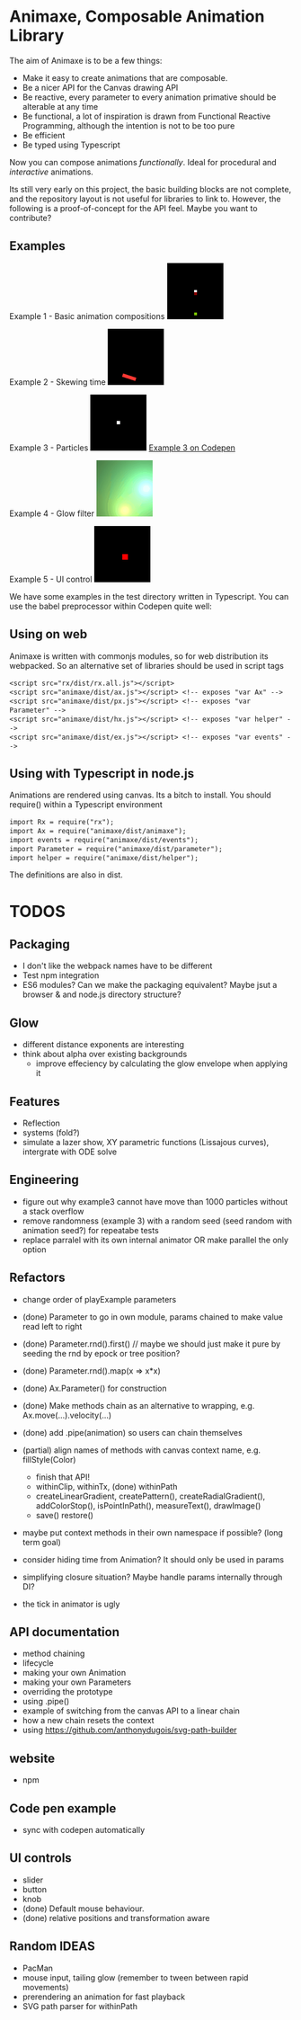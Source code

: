 Animaxe, Composable Animation Library
==============================================

The aim of Animaxe is to be a few things:

- Make it easy to create animations that are composable. 
- Be a nicer API for the Canvas drawing API
- Be reactive, every parameter to every animation primative should be alterable at any time
- Be functional, a lot of inspiration is drawn from Functional Reactive Programming, although the intention is not to be too pure
- Be efficient
- Be typed using Typescript

Now you can compose animations *functionally*. Ideal for procedural and *interactive* animations.

Its still very early on this project, the basic building blocks are not complete, and the repository layout is not useful for libraries to link to. However, the following is a proof-of-concept for the API feel. Maybe you want to contribute?

Examples
-----------------------------------

Example 1 - Basic animation compositions
![Example1](./images/example1.gif?raw=true)

Example 2 - Skewing time
![Example2](./images/example2.gif?raw=true)

Example 3 - Particles
![Example3](./images/example3.gif?raw=true)
[Example 3 on Codepen](http://codepen.io/tomlarkworthy/pen/jbmVWO?editors=101)

Example 4 - Glow filter
![Example4](./images/example4.gif?raw=true)

Example 5 - UI control
![Example5](./images/example5.gif?raw=true)


We have some examples in the test directory written in Typescript.
You can use the babel preprocessor within Codepen quite well:



Using on web
-------------

Animaxe is written with commonjs modules, so for web distribution its webpacked.
So an alternative set of libraries should be used in script tags

```
<script src="rx/dist/rx.all.js"></script>
<script src="animaxe/dist/ax.js"></script> <!-- exposes "var Ax" -->
<script src="animaxe/dist/px.js"></script> <!-- exposes "var Parameter" -->
<script src="animaxe/dist/hx.js"></script> <!-- exposes "var helper" -->
<script src="animaxe/dist/ex.js"></script> <!-- exposes "var events" -->
```

Using with Typescript in node.js
-----------------------------------

Animations are rendered using canvas. Its a bitch to install. You should require() within a Typescript environment

```
import Rx = require("rx");
import Ax = require("animaxe/dist/animaxe");
import events = require("animaxe/dist/events");
import Parameter = require("animaxe/dist/parameter");
import helper = require("animaxe/dist/helper");
```

The definitions are also in dist.


TODOS
=====

Packaging
-----------
- I don't like the webpack names have to be different
- Test npm integration
- ES6 modules? Can we make the packaging equivalent? Maybe jsut a browser & and node.js directory structure?


Glow
----
- different distance exponents are interesting
- think about alpha over existing backgrounds
  - improve effeciency by calculating the glow envelope when applying it

Features
--------
- Reflection
- systems (fold?)
- simulate a lazer show, XY parametric functions (Lissajous curves), intergrate with ODE solve
 
Engineering
--------------
- figure out why example3 cannot have move than 1000 particles without a stack overflow
- remove randomness (example 3) with a random seed (seed random with animation seed?) for repeatabe tests
- replace parralel with its own internal animator OR make parallel the only option

Refactors
----------

- change order of playExample parameters


- (done) Parameter to go in own module, params chained to make value read left to right
- (done) Parameter.rnd().first()        // maybe we should just make it pure by seeding the rnd by epock or tree position?
- (done) Parameter.rnd().map(x => x*x)
- (done) Ax.Parameter() for construction
- (done) Make methods chain as an alternative to wrapping, e.g. Ax.move(...).velocity(...)
- (done) add .pipe(animation) so users can chain themselves
- (partial) align names of methods with canvas context name, e.g. fillStyle(Color)
     - finish that API!
     - withinClip, withinTx, (done) withinPath
     - createLinearGradient, createPattern(), createRadialGradient(), addColorStop(), isPointInPath(), measureText(), drawImage()
     - save() restore()
- maybe put context methods in their own namespace if possible? (long term goal)
- consider hiding time from Animation? It should only be used in params
- simplifying closure situation? Maybe handle params internally through DI?
- the tick in animator is ugly

API documentation
-------------------

- method chaining
- lifecycle
- making your own Animation
- making your own Parameters
- overriding the prototype
- using .pipe()
- example of switching from the canvas API to a linear chain
- how a new chain resets the context
- using https://github.com/anthonydugois/svg-path-builder

website
-------
- npm

Code pen example
-----------------
- sync with codepen automatically

UI controls
------------
- slider
- button
- knob
- (done) Default mouse behaviour.
- (done) relative positions and transformation aware

Random IDEAS
-------------

- PacMan
- mouse input, tailing glow (remember to tween between rapid movements)
- prerendering an animation for fast playback
- SVG path parser for withinPath




